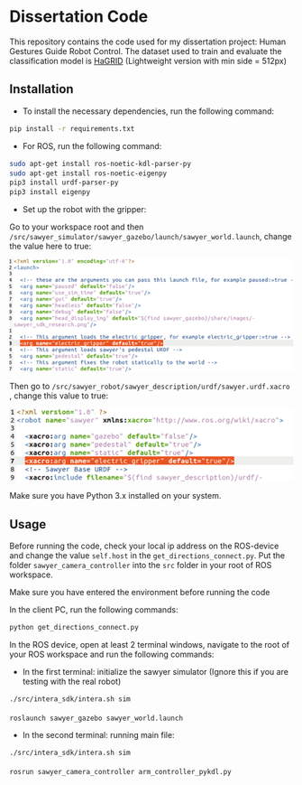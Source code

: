 # Dissertation Code

This repository contains the code used for my dissertation project: Human Gestures Guide Robot Control.
The dataset used to train and evaluate the classification model is [HaGRID](https://github.com/hukenovs/hagrid) (Lightweight version with min side = 512px)
## Installation

- To install the necessary dependencies, run the following command:
```bash
pip install -r requirements.txt
```

- For ROS, run the following command:
```bash
sudo apt-get install ros-noetic-kdl-parser-py 
sudo apt-get install ros-noetic-eigenpy 
pip3 install urdf-parser-py
pip3 install eigenpy
```

- Set up the robot with the gripper:

Go to your workspace root and then `/src/sawyer_simulator/sawyer_gazebo/launch/sawyer_world.launch`,
change the value here to true:

![Enabling Gripper](images/Picture1.png)

Then go to  `/src/sawyer_robot/sawyer_description/urdf/sawyer.urdf.xacro` , change this value to true:

![Enabling Gripper](images/Picture2.png)

Make sure you have Python 3.x installed on your system.

## Usage

Before running the code, check your local ip address on the ROS-device and change the value `self.host` in the `get_directions_connect.py`.
Put the folder `sawyer_camera_controller` into the `src` folder in your root of ROS workspace.

Make sure you have entered the environment before running the code

In the client PC, run the following commands:
```bash
python get_directions_connect.py
```

In the ROS device, open at least 2 terminal windows, navigate to the root of your ROS workspace and run the following commands:
- In the first terminal: initialize the sawyer simulator (Ignore this if you are testing with the real robot)
```bash
./src/intera_sdk/intera.sh sim

roslaunch sawyer_gazebo sawyer_world.launch
```

- In the second terminal: running main file:
```bash
./src/intera_sdk/intera.sh sim

rosrun sawyer_camera_controller arm_controller_pykdl.py
```